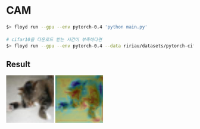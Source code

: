 # CAM

```bash
$> floyd run --gpu --env pytorch-0.4 'python main.py'

# cifar10을 다운로드 받는 시간이 부족하다면
$> floyd run --gpu --env pytorch-0.4 --data ririau/datasets/pytorch-cifar10-dataset/2 'python main.py --data_root=/input'
```

## Result
![](assets/cat1.jpg) ![](assets/cat1_cam.jpg)
